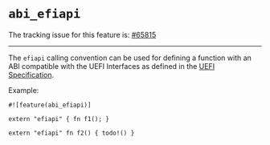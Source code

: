 # `abi_efiapi`

The tracking issue for this feature is: [#65815]

[#65815]: https://github.com/rust-lang/rust/issues/65815

------------------------

The `efiapi` calling convention can be used for defining a function with
an ABI compatible with the UEFI Interfaces as defined in the [UEFI
Specification].

Example:

```rust,ignore (not-all-targets-support-uefi)
#![feature(abi_efiapi)]

extern "efiapi" { fn f1(); }

extern "efiapi" fn f2() { todo!() }
```

[UEFI Specification]: https://uefi.org/specs/UEFI/2.10/
